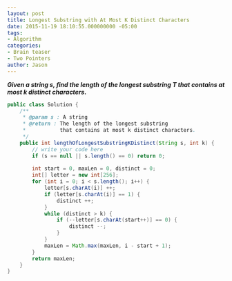 ```yaml
---
layout: post
title: Longest Substring with At Most K Distinct Characters
date: 2015-11-19 18:10:55.000000000 -05:00
tags:
- Algorithm
categories:
- Brain teaser
- Two Pointers
author: Jason
---
```

<p><strong><em>Given a string s, find the length of the longest substring T that contains at most k distinct characters.</em></strong></p>


``` java
public class Solution {
    /**
     * @param s : A string
     * @return : The length of the longest substring 
     *           that contains at most k distinct characters.
     */
    public int lengthOfLongestSubstringKDistinct(String s, int k) {
        // write your code here
        if (s == null || s.length() == 0) return 0;
        
        int start = 0, maxLen = 0, distinct = 0;
        int[] letter = new int[256];
        for (int i = 0; i < s.length(); i++) {
            letter[s.charAt(i)] ++;
            if (letter[s.charAt(i)] == 1) {
                distinct ++;
            }
            while (distinct > k) {
                if (--letter[s.charAt(start++)] == 0) {
                    distinct --;
                }
            }
            maxLen = Math.max(maxLen, i - start + 1);
        }
        return maxLen;
    }
}
```
